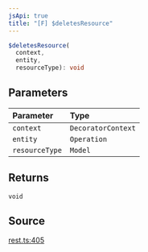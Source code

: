```yaml
---
jsApi: true
title: "[F] $deletesResource"
---
```


```ts
$deletesResource(
  context,
  entity,
  resourceType): void
```

## Parameters

| Parameter      | Type               |
| :------------- | :----------------- |
| `context`      | `DecoratorContext` |
| `entity`       | `Operation`        |
| `resourceType` | `Model`            |

## Returns

`void`

## Source

[rest.ts:405](https://github.com/markcowl/cadl/blob/1a6d2b70/packages/rest/src/rest.ts#L405)
